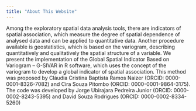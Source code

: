 ```yaml
---
title: "About This Website"
---
```


Among the exploratory spatial data analysis tools, there are indicators of spatial association, which measure the degree of spatial dependence of analysed data and can be applied to quantitative data. Another procedure available is geostatistics, which is based on the variogram, describing quantitatively and qualitatively the spatial structure of a variable. We present the implementation of the Global Spatial Indicator Based on Variogram – G-SIVAR in R software, which uses the concept of the variogram to develop a global indicator of spatial association. This method was proposed by Cláudia Cristina Baptista Ramos Naizer (ORCID: 0000-0001-8326-7082) and Cira Souza Pitombo (ORCID: 0000-0001-9864-3175). The code was developed by Jorge Ubirajara Pedreira Junior (ORCID: 0000-0002-8243-5395) and David Souza Rodrigues (ORCID: 0000-0002-8334-5260)

